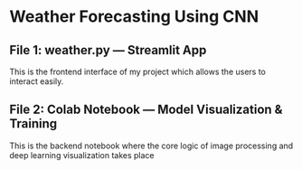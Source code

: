 # Weather Forecasting Using CNN 
## File 1: weather.py — Streamlit App
This is the frontend interface of my  project which allows the  users to interact easily.
## File 2: Colab Notebook — Model Visualization & Training
This is the backend notebook where the core logic of image processing and deep learning visualization takes place
